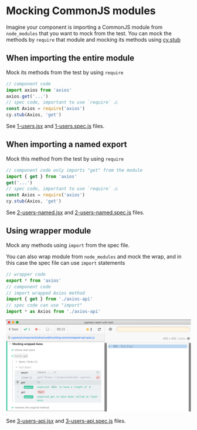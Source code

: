 # Mocking CommonJS modules

Imagine your component is importing a CommonJS module from `node_modules` that you want to mock from the test. You can mock the methods by `require` that module and mocking its methods using [cy.stub](https://on.cypress.io/stub)

## When importing the entire module

Mock its methods from the test by using `require`

```js
// component code
import axios from 'axios'
axios.get('...')
// spec code, important to use `require` ⚠️
const Axios = require('axios')
cy.stub(Axios, 'get')
```

See [1-users.jsx](./1-users.jsx) and [1-users.spec.js](./1-users.spec.js) files.

## When importing a named export

Mock this method from the test by using `require`

```js
// component code only imports "get" from the module
import { get } from 'axios'
get('...')
// spec code, important to use `require` ⚠️
const Axios = require('axios')
cy.stub(Axios, 'get')
```

See [2-users-named.jsx](./2-users-named.jsx) and [2-users-named.spec.js](./2-users-named.spec.js) files.

## Using wrapper module

Mock any methods using `import` from the spec file.

You can also wrap module from `node_modules` and mock the wrap, and in this case the spec file can use `import` statements

```js
// wrapper code
export * from 'axios'
// component code
// import wrapped Axios method
import { get } from './axios-api'
// spec code can use "import"
import * as Axios from './axios-api'
```

![Mock wrapped Axios](./images/mock-axios-wrap.png)

See [3-users-api.jsx](./3-users-api.jsx) and [3-users-api.spec.js](./3-users-api.spec.js) files.
